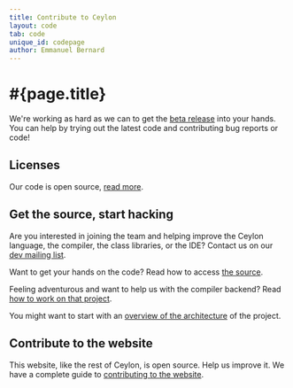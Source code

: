 ```yaml
---
title: Contribute to Ceylon  
layout: code
tab: code
unique_id: codepage
author: Emmanuel Bernard
---
```

# #{page.title}

We're working as hard as we can to get the 
[beta release](/documentation/1.0/roadmap#milestone_6_ceylon_10) into 
your hands. You can help by trying out the latest code and 
contributing bug reports or code!

## Licenses

Our code is open source, [read more](licenses).

## Get the source, start hacking

Are you interested in joining the team and helping improve the 
Ceylon language, the compiler, the class libraries, or the IDE? 
Contact us on our [dev mailing list](http://groups.google.com/group/ceylon-dev).

Want to get your hands on the code? Read how to access [the source](source).

Feeling adventurous and want to help us with the compiler 
backend? Read [how to work on that project](contribute).

You might want to start with an [overview of the architecture](architecture) 
of the project.

## Contribute to the website

This website, like the rest of Ceylon, is open source. Help us improve it.
We have a complete guide to [contributing to the website](/code/website).
